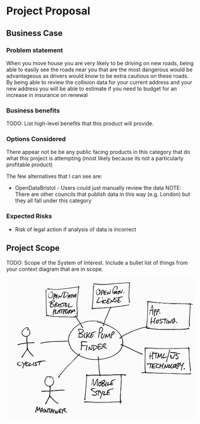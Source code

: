 # Project Proposal

## Business Case

### Problem statement
When you move house you are very likely to be driving on new roads, being able to easily see the roads near you that are the most dangerous would be advantageous as drivers would know to be extra cautious on these roads.
By being able to review the collision data for your current address and your new address you will be able to estimate if you need to budget for an increase in insurance on renewal 

### Business benefits
TODO: List high-level benefits that this product will provide.

### Options Considered
There appear not be be any public facing products in this category that do what this project is attempting (most likely because its not a particularly profitable product)

The few alternatives that I can see are:
- OpenDataBristol - Users could just manually review the data 
	NOTE: There are other councils that publish data in this way (e.g. London) but they all fall under this category 

### Expected Risks
- Risk of legal action if analysis of data is incorrect 

## Project Scope
TODO: Scope of the System of Interest. Include a bullet list of things from your context diagram that are in scope.

![Insert your Context Diagram Here](images/context.png)
